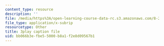 ```yaml
---
content_type: resource
description: ''
file: /media/https%3A/open-learning-course-data-rc.s3.amazonaws.com/8-286-the-early-universe-fall-2013/bb066b3efbe55000b8a1f2e8d09567b1_m00PjHTq6jU.vtt
file_type: application/x-subrip
resourcetype: Other
title: 3play caption file
uid: bb066b3e-fbe5-5000-b8a1-f2e8d09567b1
---
```

